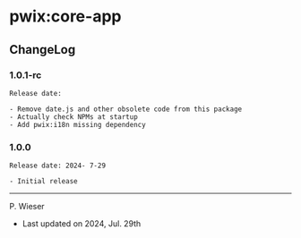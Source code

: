 # pwix:core-app

## ChangeLog

### 1.0.1-rc

    Release date: 

    - Remove date.js and other obsolete code from this package
    - Actually check NPMs at startup
    - Add pwix:i18n missing dependency

### 1.0.0

    Release date: 2024- 7-29

    - Initial release

---
P. Wieser
- Last updated on 2024, Jul. 29th
